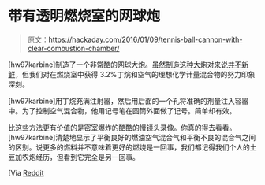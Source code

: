 # 带有透明燃烧室的网球炮

> 原文：<https://hackaday.com/2016/01/09/tennis-ball-cannon-with-clear-combustion-chamber/>

[hw97karbine]制造了一个非常酷的网球大炮。虽然[制造这种大炮](http://hackaday.com/2011/05/09/double-barreled-air-cannon/)对[来说并不新鲜](http://hackaday.com/2013/09/15/a-sublime-pvc-cannon/)，但我们对在燃烧室中获得 3.2%丁烷和空气的理想化学计量混合物的努力印象深刻。

[hw97karbine]用丁烷充满注射器，然后用后面的一个孔将准确的剂量注入容器中。为了控制空气混合物，他用记号笔在圆筒外面做了记号。简单却有效。

比这些方法更有价值的是密室爆炸的酷酷的慢镜头录像。你真的得去看看。[hw97karbine]清楚地显示了平衡良好的燃油空气混合气和平衡不良的混合气之间的区别。说更多的燃料并不意味着更好的燃烧是一回事，我们都记得我们个人的土豆加农炮经历，但看到它完全是另一回事。

[Via [Reddit](https://www.reddit.com/r/somethingimade/comments/3zpt6v/tennis_ball_cannon_with_a_seethrough/)
